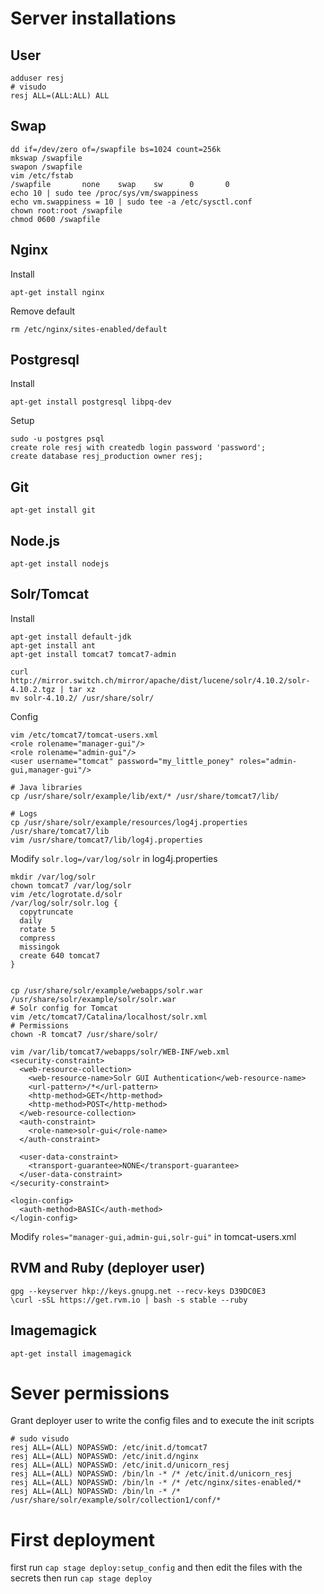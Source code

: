 # Server installations

## User

    adduser resj
    # visudo
    resj ALL=(ALL:ALL) ALL

## Swap

    dd if=/dev/zero of=/swapfile bs=1024 count=256k
    mkswap /swapfile
    swapon /swapfile
    vim /etc/fstab
    /swapfile       none    swap    sw      0       0 
    echo 10 | sudo tee /proc/sys/vm/swappiness
    echo vm.swappiness = 10 | sudo tee -a /etc/sysctl.conf
    chown root:root /swapfile 
    chmod 0600 /swapfile

## Nginx

Install

    apt-get install nginx

Remove default

    rm /etc/nginx/sites-enabled/default

## Postgresql

Install

    apt-get install postgresql libpq-dev

Setup

    sudo -u postgres psql
    create role resj with createdb login password 'password';
    create database resj_production owner resj;

## Git

    apt-get install git

## Node.js

    apt-get install nodejs

## Solr/Tomcat

Install
  
    apt-get install default-jdk
    apt-get install ant
    apt-get install tomcat7 tomcat7-admin

    curl http://mirror.switch.ch/mirror/apache/dist/lucene/solr/4.10.2/solr-4.10.2.tgz | tar xz
    mv solr-4.10.2/ /usr/share/solr/

Config

    vim /etc/tomcat7/tomcat-users.xml
    <role rolename="manager-gui"/>
    <role rolename="admin-gui"/>
    <user username="tomcat" password="my_little_poney" roles="admin-gui,manager-gui"/>

    # Java libraries
    cp /usr/share/solr/example/lib/ext/* /usr/share/tomcat7/lib/

    # Logs
    cp /usr/share/solr/example/resources/log4j.properties /usr/share/tomcat7/lib
    vim /usr/share/tomcat7/lib/log4j.properties

Modify `solr.log=/var/log/solr` in log4j.properties

    mkdir /var/log/solr
    chown tomcat7 /var/log/solr
    vim /etc/logrotate.d/solr
    /var/log/solr/solr.log {
      copytruncate
      daily
      rotate 5
      compress
      missingok
      create 640 tomcat7
    }


    cp /usr/share/solr/example/webapps/solr.war /usr/share/solr/example/solr/solr.war
    # Solr config for Tomcat
    vim /etc/tomcat7/Catalina/localhost/solr.xml
    # Permissions
    chown -R tomcat7 /usr/share/solr/

    vim /var/lib/tomcat7/webapps/solr/WEB-INF/web.xml
    <security-constraint>
      <web-resource-collection>
        <web-resource-name>Solr GUI Authentication</web-resource-name>
        <url-pattern>/*</url-pattern>
        <http-method>GET</http-method>
        <http-method>POST</http-method>
      </web-resource-collection>
      <auth-constraint>
        <role-name>solr-gui</role-name>
      </auth-constraint>

      <user-data-constraint>
        <transport-guarantee>NONE</transport-guarantee>
      </user-data-constraint>
    </security-constraint>

    <login-config>
      <auth-method>BASIC</auth-method>
    </login-config>

Modify `roles="manager-gui,admin-gui,solr-gui"` in tomcat-users.xml
    

## RVM and Ruby (deployer user)

    gpg --keyserver hkp://keys.gnupg.net --recv-keys D39DC0E3
    \curl -sSL https://get.rvm.io | bash -s stable --ruby

## Imagemagick

    apt-get install imagemagick

# Sever permissions
Grant deployer user to write the config files and to execute the init scripts
    
    # sudo visudo
    resj ALL=(ALL) NOPASSWD: /etc/init.d/tomcat7
    resj ALL=(ALL) NOPASSWD: /etc/init.d/nginx
    resj ALL=(ALL) NOPASSWD: /etc/init.d/unicorn_resj
    resj ALL=(ALL) NOPASSWD: /bin/ln -* /* /etc/init.d/unicorn_resj
    resj ALL=(ALL) NOPASSWD: /bin/ln -* /* /etc/nginx/sites-enabled/*
    resj ALL=(ALL) NOPASSWD: /bin/ln -* /* /usr/share/solr/example/solr/collection1/conf/*

# First deployment
first run `cap stage deploy:setup_config` and then edit the files with the secrets
then run `cap stage deploy`
